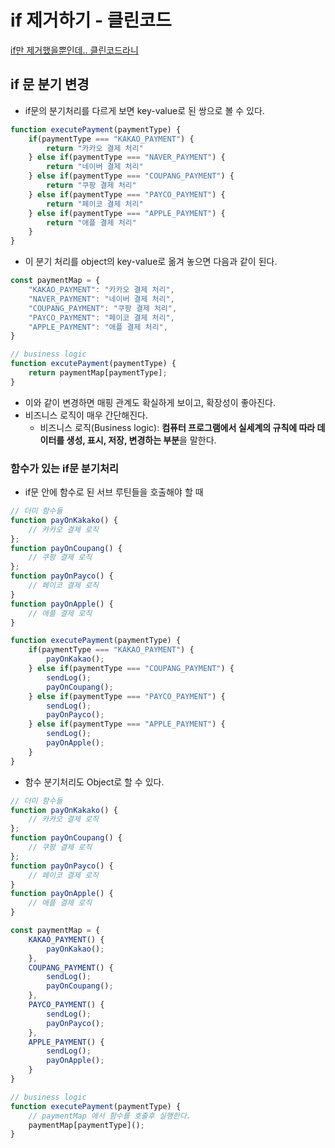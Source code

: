 # if 제거하기 - 클린코드

[if만 제거했을뿐인데.. 클린코드라니](https://www.youtube.com/watch?v=toUlXhTZZ8w&list=PLkfxusmKmLsNDGmER2tmrslpPOTfKhE7j&index=140)

## if 문 분기 변경

- if문의 분기처리를 다르게 보면 key-value로 된 쌍으로 볼 수 있다.

```jsx
function executePayment(paymentType) {
	if(paymentType === "KAKAO_PAYMENT") {
		return "카카오 결제 처리"
	} else if(paymentType === "NAVER_PAYMENT") {
		return "네이버 결제 처리"
	} else if(paymentType === "COUPANG_PAYMENT") {
		return "쿠팡 결제 처리"
	} else if(paymentType === "PAYCO_PAYMENT") {
		return "페이코 결제 처리"
	} else if(paymentType === "APPLE_PAYMENT") {
		return "애플 결제 처리"
	}
}
```

- 이 분기 처리를 object의 key-value로 옮겨 놓으면 다음과 같이 된다.

```jsx
const paymentMap = {
	"KAKAO_PAYMENT": "카카오 결제 처리",
	"NAVER_PAYMENT": "네이버 결제 처리",
	"COUPANG_PAYMENT": "쿠팡 결제 처리",
	"PAYCO_PAYMENT": "페이코 결제 처리",
	"APPLE_PAYMENT": "애플 결제 처리",
}

// business logic
function excutePayment(paymentType) {
	return paymentMap[paymentType];
}
```

- 이와 같이 변경하면 매핑 관계도 확실하게 보이고, 확장성이 좋아진다.
- 비즈니스 로직이 매우 간단해진다.
    - 비즈니스 로직(Business logic): **컴퓨터 프로그램에서 실세계의 규칙에 따라 데이터를 생성, 표시, 저장, 변경하는 부분**을 말한다.

### 함수가 있는 if문 분기처리

- if문 안에 함수로 된 서브 루틴들을 호출해야 할 때

```jsx
// 더미 함수들
function payOnKakako() {
	// 카카오 결제 로직
};
function payOnCoupang() {
	// 쿠팡 결제 로직
};
function payOnPayco() {
	// 페이코 결제 로직
}
function payOnApple() {
	// 애플 결제 로직
}

function executePayment(paymentType) {
	if(paymentType === "KAKAO_PAYMENT") {
		payOnKakao();
	} else if(paymentType === "COUPANG_PAYMENT") {
		sendLog();
		payOnCoupang();
	} else if(paymentType === "PAYCO_PAYMENT") {
		sendLog();
		payOnPayco();
	} else if(paymentType === "APPLE_PAYMENT") {
		sendLog();
		payOnApple();
	}
}
```

- 함수 분기처리도 Object로 할 수 있다.

```jsx
// 더미 함수들
function payOnKakako() {
	// 카카오 결제 로직
};
function payOnCoupang() {
	// 쿠팡 결제 로직
};
function payOnPayco() {
	// 페이코 결제 로직
}
function payOnApple() {
	// 애플 결제 로직
}

const paymentMap = {
	KAKAO_PAYMENT() {
		payOnKakao();
	},
	COUPANG_PAYMENT() {
		sendLog();
		payOnCoupang();
	},
	PAYCO_PAYMENT() {
		sendLog();
		payOnPayco();
	},
	APPLE_PAYMENT() {
		sendLog();
		payOnApple();
	}
}

// business logic
function executePayment(paymentType) {
	// paymentMap 에서 함수를 호출후 실행한다.
	paymentMap[paymentType]();
}
```